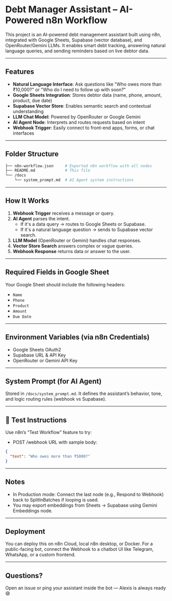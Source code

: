 #  Debt Manager Assistant – AI-Powered n8n Workflow

This project is an AI-powered debt management assistant built using n8n, integrated with Google Sheets, Supabase (vector database), and OpenRouter/Gemini LLMs. It enables smart debt tracking, answering natural language queries, and sending reminders based on live debtor data.

---

## Features

- **Natural Language Interface**: Ask questions like "Who owes more than ₹10,000?" or "Who do I need to follow up with soon?"
- **Google Sheets Integration**: Stores debtor data (name, phone, amount, product, due date)
- **Supabase Vector Store**: Enables semantic search and contextual understanding
- **LLM Chat Model**: Powered by OpenRouter or Google Gemini
- **AI Agent Node**: Interprets and routes requests based on intent
- **Webhook Trigger**: Easily connect to front-end apps, forms, or chat interfaces

---

## Folder Structure

```bash
├── n8n-workflow.json     # Exported n8n workflow with all nodes
├── README.md             # This file
└── /docs
    └── system_prompt.md  # AI Agent system instructions
```

---

##  How It Works

1. **Webhook Trigger** receives a message or query.
2. **AI Agent** parses the intent.
   - If it's a data query → routes to Google Sheets or Supabase.
   - If it's a natural language question → sends to Supabase vector search.
3. **LLM Model** (OpenRouter or Gemini) handles chat responses.
4. **Vector Store Search** answers complex or vague queries.
5. **Webhook Response** returns data or answer to the user.

---

##  Required Fields in Google Sheet

Your Google Sheet should include the following headers:

- `Name`
- `Phone`
- `Product`
- `Amount`
- `Due Date`

---

##  Environment Variables (via n8n Credentials)

- Google Sheets OAuth2
- Supabase URL & API Key
- OpenRouter or Gemini API Key

---

## System Prompt (for AI Agent)

Stored in `/docs/system_prompt.md`. It defines the assistant’s behavior, tone, and logic routing rules (webhook vs Supabase).

---

## 🧪 Test Instructions

Use n8n’s “Test Workflow” feature to try:

- POST /webhook URL with sample body:
```json
{
  "text": "Who owes more than ₹5000?"
}
```

---

##  Notes

- In Production mode: Connect the last node (e.g., Respond to Webhook) back to SplitInBatches if looping is used.
- You may export embeddings from Sheets → Supabase using Gemini Embeddings node.

---

##  Deployment

You can deploy this on n8n Cloud, local n8n desktop, or Docker. For a public-facing bot, connect the Webhook to a chatbot UI like Telegram, WhatsApp, or a custom frontend.

---

##  Questions?

Open an issue or ping your assistant inside the bot — Alexis is always ready 😄

